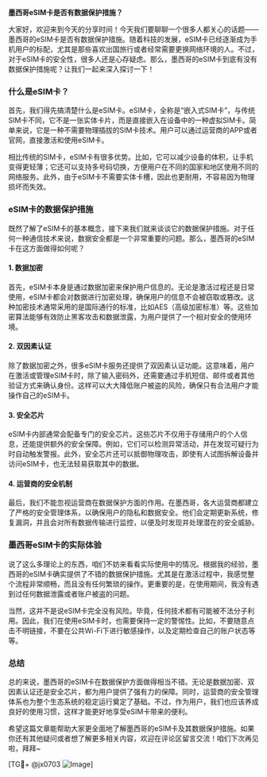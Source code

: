 **墨西哥eSIM卡是否有数据保护措施？**

大家好，欢迎来到今天的分享时间！今天我们要聊聊一个很多人都关心的话题——墨西哥的eSIM卡是否有数据保护措施。随着科技的发展，eSIM卡已经逐渐成为手机用户的标配，尤其是那些喜欢出国旅行或者经常需要更换网络环境的人。不过，对于eSIM卡的安全性，很多人还是心存疑虑。那么，墨西哥的eSIM卡到底有没有数据保护措施呢？让我们一起来深入探讨一下！

### 什么是eSIM卡？

首先，我们得先搞清楚什么是eSIM卡。eSIM卡，全称是“嵌入式SIM卡”，与传统SIM卡不同，它不是一张实体卡片，而是直接嵌入在设备中的一种虚拟SIM卡。简单来说，它是一种不需要物理插拔的SIM卡技术。用户可以通过运营商的APP或者官网，直接激活和使用eSIM卡。

相比传统的SIM卡，eSIM卡有很多优势。比如，它可以减少设备的体积，让手机变得更轻薄；它还可以支持多号码切换，方便用户在不同的国家和地区使用不同的网络服务。此外，由于eSIM卡不需要实体卡槽，因此也更耐用，不容易因为物理损坏而失效。

### eSIM卡的数据保护措施

既然了解了eSIM卡的基本概念，接下来我们就来谈谈它的数据保护措施。对于任何一种通信技术来说，数据安全都是一个非常重要的问题。那么，墨西哥的eSIM卡在这方面做得如何呢？

#### 1. 数据加密

首先，eSIM卡本身是通过数据加密来保护用户信息的。无论是激活过程还是日常使用，eSIM卡都会对数据进行加密处理，确保用户的信息不会被窃取或篡改。这种加密技术通常采用的是国际通行的标准，比如AES（高级加密标准）等。这些加密算法能够有效防止黑客攻击和数据泄露，为用户提供了一个相对安全的使用环境。

#### 2. 双因素认证

除了数据加密之外，很多eSIM卡服务还提供了双因素认证功能。这意味着，用户在激活或管理eSIM卡时，除了输入密码外，还需要通过手机短信、邮件或者其他验证方式来确认身份。这样可以大大降低账户被盗的风险，确保只有合法用户才能操作自己的eSIM卡。

#### 3. 安全芯片

eSIM卡内部通常会配备专门的安全芯片。这些芯片不仅用于存储用户的个人信息，还能提供额外的安全保障。例如，它们可以检测异常活动，并在发现可疑行为时自动触发警报。此外，安全芯片还可以抵御物理攻击，即使有人试图拆解设备并访问eSIM卡，也无法轻易获取其中的数据。

#### 4. 运营商的安全机制

最后，我们不能忽视运营商在数据保护方面的作用。在墨西哥，各大运营商都建立了严格的安全管理体系，以确保用户的隐私和数据安全。他们会定期更新系统，修复漏洞，并且会对所有数据传输进行监控，以便及时发现并处理潜在的安全威胁。

### 墨西哥eSIM卡的实际体验

说了这么多理论上的东西，咱们不妨来看看实际使用中的情况。根据我的经验，墨西哥的eSIM卡确实提供了不错的数据保护措施。尤其是在激活过程中，我感觉整个流程非常顺畅，而且没有任何繁琐的操作。更重要的是，在使用期间，我没有遇到过任何数据泄露或者账户被盗的问题。

当然，这并不是说eSIM卡完全没有风险。毕竟，任何技术都有可能被不法分子利用。因此，我们在使用eSIM卡时，也需要保持一定的警惕性。比如，不要随意点击不明链接，不要在公共Wi-Fi下进行敏感操作，以及定期检查自己的账户状态等等。

### 总结

总的来说，墨西哥的eSIM卡在数据保护方面做得相当不错。无论是数据加密、双因素认证还是安全芯片，都为用户提供了强有力的保障。同时，运营商的安全管理体系也为整个生态系统的稳定运行奠定了基础。不过，作为用户，我们也应该养成良好的使用习惯，这样才能更好地享受eSIM卡带来的便利。

希望这篇文章能帮助大家更全面地了解墨西哥的eSIM卡及其数据保护措施。如果你还有其他疑问或者想了解更多相关内容，欢迎在评论区留言交流！咱们下次再见啦，拜拜~

[TG💪+ @jx0703 ![Image](https://github.com/user-attachments/assets/dbca1d08-cadb-493c-b0ec-ad6f7a83f270)]